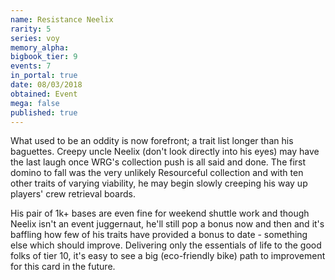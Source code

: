 ```yaml
---
name: Resistance Neelix
rarity: 5
series: voy
memory_alpha:
bigbook_tier: 9
events: 7
in_portal: true
date: 08/03/2018
obtained: Event
mega: false
published: true
---
```


What used to be an oddity is now forefront; a trait list longer than his baguettes. Creepy uncle Neelix (don't look directly into his eyes) may have the last laugh once WRG's collection push is all said and done. The first domino to fall was the very unlikely Resourceful collection and with ten other traits of varying viability, he may begin slowly creeping his way up players' crew retrieval boards.

His pair of 1k+ bases are even fine for weekend shuttle work and though Neelix isn't an event juggernaut, he'll still pop a bonus now and then and it's baffling how few of his traits have provided a bonus to date - something else which should improve. Delivering only the essentials of life to the good folks of tier 10, it's easy to see a big (eco-friendly bike) path to improvement for this card in the future.

